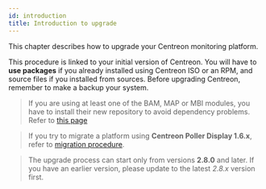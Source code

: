 ```yaml
---
id: introduction
title: Introduction to upgrade
---
```


This chapter describes how to upgrade your Centreon monitoring platform.

This procedure is linked to your initial version of Centreon. You will have to
**use packages** if you already installed using Centreon ISO or an RPM, and
source files if you installed from sources. Before upgrading Centreon, remember
to make a backup your system.

> If you are using at least one of the BAM, MAP or MBI modules, you have to install
> their new repository to avoid dependency problems.
> Refer to [this page](../reporting/upgrade#update-the-repository)

> If you try to migrate a platform using **Centreon Poller Display 1.6.x**, refer
> to [migration procedure](../migrate/poller-display-to-remote-server).

> The upgrade process can start only from versions **2.8.0** and later. If you
> have an earlier version, please update to the latest *2.8.x* version first.
